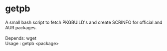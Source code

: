 # getpb<br>

A small bash script to fetch PKGBUILD's and create SCRINFO for official and AUR packages. <br>
<br>
Depends: wget <br>
Usage : getpb \<package\> <br>
<br>
